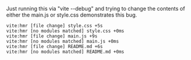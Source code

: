Just running this via "vite --debug" and trying to change the contents of either the main.js or style.css demonstrates this bug.

```
vite:hmr [file change] style.css +5s
vite:hmr [no modules matched] style.css +0ms
vite:hmr [file change] main.js +9s
vite:hmr [no modules matched] main.js +0ms
vite:hmr [file change] README.md +6s
vite:hmr [no modules matched] README.md +0ms
```